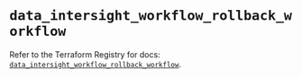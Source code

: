 # `data_intersight_workflow_rollback_workflow`

Refer to the Terraform Registry for docs: [`data_intersight_workflow_rollback_workflow`](https://registry.terraform.io/providers/ciscodevnet/intersight/1.0.71/docs/data-sources/workflow_rollback_workflow).
